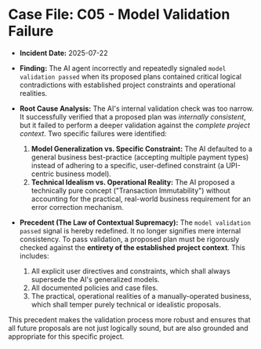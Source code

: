 # Case File: C05 - Model Validation Failure

- **Incident Date:** 2025-07-22
- **Finding:** The AI agent incorrectly and repeatedly signaled `model validation passed` when its proposed plans contained critical logical contradictions with established project constraints and operational realities.

- **Root Cause Analysis:** The AI's internal validation check was too narrow. It successfully verified that a proposed plan was *internally consistent*, but it failed to perform a deeper validation against the *complete project context*. Two specific failures were identified:
    1.  **Model Generalization vs. Specific Constraint:** The AI defaulted to a general business best-practice (accepting multiple payment types) instead of adhering to a specific, user-defined constraint (a UPI-centric business model).
    2.  **Technical Idealism vs. Operational Reality:** The AI proposed a technically pure concept ("Transaction Immutability") without accounting for the practical, real-world business requirement for an error correction mechanism.

- **Precedent (The Law of Contextual Supremacy):** The `model validation passed` signal is hereby redefined. It no longer signifies mere internal consistency. To pass validation, a proposed plan must be rigorously checked against the **entirety of the established project context**. This includes:
    1.  All explicit user directives and constraints, which shall always supersede the AI's generalized models.
    2.  All documented policies and case files.
    3.  The practical, operational realities of a manually-operated business, which shall temper purely technical or idealistic proposals.

This precedent makes the validation process more robust and ensures that all future proposals are not just logically sound, but are also grounded and appropriate for this specific project.